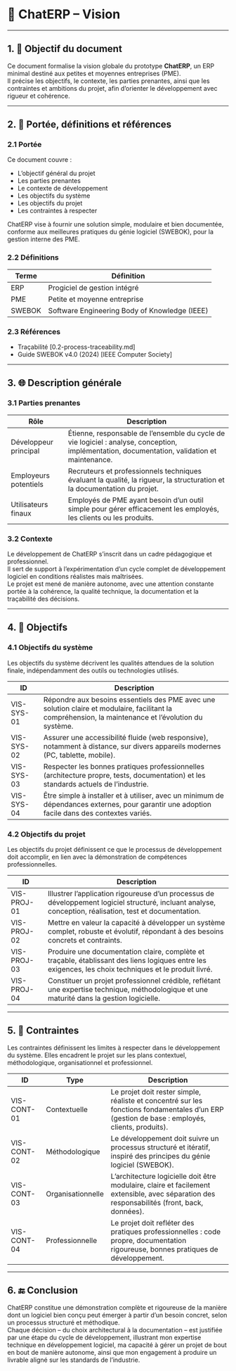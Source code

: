 ﻿# 📄 ChatERP – Vision

---

## 1. 🎯 Objectif du document

Ce document formalise la vision globale du prototype **ChatERP**, un ERP minimal destiné aux petites et moyennes entreprises (PME).  
Il précise les objectifs, le contexte, les parties prenantes, ainsi que les contraintes et ambitions du projet, afin d’orienter le développement avec rigueur et cohérence.

---

## 2. 📌 Portée, définitions et références

### 2.1 Portée

Ce document couvre :

- L’objectif général du projet  
- Les parties prenantes  
- Le contexte de développement  
- Les objectifs du système  
- Les objectifs du projet  
- Les contraintes à respecter  

ChatERP vise à fournir une solution simple, modulaire et bien documentée, conforme aux meilleures pratiques du génie logiciel (SWEBOK), pour la gestion interne des PME.

### 2.2 Définitions

| Terme  | Définition                                    |
|--------|----------------------------------------------|
| ERP    | Progiciel de gestion intégré                  |
| PME    | Petite et moyenne entreprise                   |
| SWEBOK | Software Engineering Body of Knowledge (IEEE) |

### 2.3 Références

- Traçabilité [0.2-process-traceability.md]
- Guide SWEBOK v4.0 (2024) [IEEE Computer Society]

---

## 3. 🌐 Description générale

### 3.1 Parties prenantes

| Rôle                  | Description                                                                                             |
|-----------------------|---------------------------------------------------------------------------------------------------------|
| Développeur principal | Étienne, responsable de l’ensemble du cycle de vie logiciel : analyse, conception, implémentation, documentation, validation et maintenance. |
| Employeurs potentiels | Recruteurs et professionnels techniques évaluant la qualité, la rigueur, la structuration et la documentation du projet.                      |
| Utilisateurs finaux   | Employés de PME ayant besoin d’un outil simple pour gérer efficacement les employés, les clients ou les produits.                            |

### 3.2 Contexte

Le développement de ChatERP s’inscrit dans un cadre pédagogique et professionnel.  
Il sert de support à l’expérimentation d’un cycle complet de développement logiciel en conditions réalistes mais maîtrisées.  
Le projet est mené de manière autonome, avec une attention constante portée à la cohérence, la qualité technique, la documentation et la traçabilité des décisions.

---

## 4. 🎯 Objectifs

### 4.1 Objectifs du système

Les objectifs du système décrivent les qualités attendues de la solution finale, indépendamment des outils ou technologies utilisés.  

| ID          | Description                                                                                                                                            |
|-------------|--------------------------------------------------------------------------------------------------------------------------------------------------------|
| VIS-SYS-01  | Répondre aux besoins essentiels des PME avec une solution claire et modulaire, facilitant la compréhension, la maintenance et l’évolution du système. |
| VIS-SYS-02  | Assurer une accessibilité fluide (web responsive), notamment à distance, sur divers appareils modernes (PC, tablette, mobile).                         |
| VIS-SYS-03  | Respecter les bonnes pratiques professionnelles (architecture propre, tests, documentation) et les standards actuels de l’industrie.                  |
| VIS-SYS-04  | Être simple à installer et à utiliser, avec un minimum de dépendances externes, pour garantir une adoption facile dans des contextes variés.           |

### 4.2 Objectifs du projet

Les objectifs du projet définissent ce que le processus de développement doit accomplir, en lien avec la démonstration de compétences professionnelles.  

| ID           | Description                                                                                                                                     |
|--------------|-------------------------------------------------------------------------------------------------------------------------------------------------|
| VIS-PROJ-01  | Illustrer l’application rigoureuse d’un processus de développement logiciel structuré, incluant analyse, conception, réalisation, test et documentation. |
| VIS-PROJ-02  | Mettre en valeur la capacité à développer un système complet, robuste et évolutif, répondant à des besoins concrets et contraints.              |
| VIS-PROJ-03  | Produire une documentation claire, complète et traçable, établissant des liens logiques entre les exigences, les choix techniques et le produit livré. |
| VIS-PROJ-04  | Constituer un projet professionnel crédible, reflétant une expertise technique, méthodologique et une maturité dans la gestion logicielle.      |

---

## 5. 📌 Contraintes

Les contraintes définissent les limites à respecter dans le développement du système. Elles encadrent le projet sur les plans contextuel, méthodologique, organisationnel et professionnel.

| ID           | Type               | Description                                                                                                                        |
|--------------|--------------------|------------------------------------------------------------------------------------------------------------------------------------|
| VIS-CONT-01  | Contextuelle        | Le projet doit rester simple, réaliste et concentré sur les fonctions fondamentales d’un ERP (gestion de base : employés, clients, produits). |
| VIS-CONT-02  | Méthodologique      | Le développement doit suivre un processus structuré et itératif, inspiré des principes du génie logiciel (SWEBOK).                 |
| VIS-CONT-03  | Organisationnelle   | L’architecture logicielle doit être modulaire, claire et facilement extensible, avec séparation des responsabilités (front, back, données). |
| VIS-CONT-04  | Professionnelle     | Le projet doit refléter des pratiques professionnelles : code propre, documentation rigoureuse, bonnes pratiques de développement. |

---

## 6. 🔚 Conclusion

ChatERP constitue une démonstration complète et rigoureuse de la manière dont un logiciel bien conçu peut émerger à partir d’un besoin concret, selon un processus structuré et méthodique.  
Chaque décision – du choix architectural à la documentation – est justifiée par une étape du cycle de développement, illustrant mon expertise technique en développement logiciel, ma capacité à gérer un projet de bout en bout de manière autonome, ainsi que mon engagement à produire un livrable aligné sur les standards de l’industrie.

